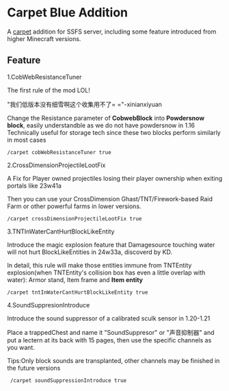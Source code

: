 # Carpet Blue Addition

A [carpet](https://github.com/gnembon/fabric-carpet) addition for SSFS server, including some feature introduced from higher Minecraft versions.

## Feature

1.CobWebResistanceTuner

The first rule of the mod LOL!

"我们低版本没有细雪啊这个收集用不了= ="-xinianxiyuan

Change the Resistance parameter of **CobwebBlock** into **Powdersnow block**, easily understandble as we do not have powdersnow in 1.16
Technically useful for storage tech since these two blocks perform similarly in most cases

```
/carpet cobWebResistanceTuner true
```

2.CrossDimensionProjectileLootFix

A Fix for Player owned projectiles losing their player ownership when exiting portals like 23w41a

Then you can use your CrossDimension Ghast/TNT/Firework-based Raid Farm or other powerful farms in lower versions.

```
/carpet crossDimensionProjectileLootFix true
```

3.TNTInWaterCantHurtBlockLikeEntity

Introduce the magic explosion feature that Damagesource touching water will not hurt BlockLikeEntities in 24w33a, discoverd by KD.

In detail, this rule will make those entities immune from TNTEntity explosion(when TNTEntity's collision box has even a little overlap with water):
Armor stand, Item frame and **Item entity**

```
/carpet tntInWaterCantHurtBlockLikeEntity true
```

4.SoundSuppresionIntroduce

Introduce the sound suppressor of a calibrated sculk sensor in 1.20-1.21

Place a trappedChest and name it "SoundSuppresor" or "声音抑制器" and put a lectern at its back with 15 pages, then use the specific channels as you want.

Tips:Only block sounds are transplanted, other channels may be finished in the future versions

```
 /carpet soundSuppressionIntroduce true
```
